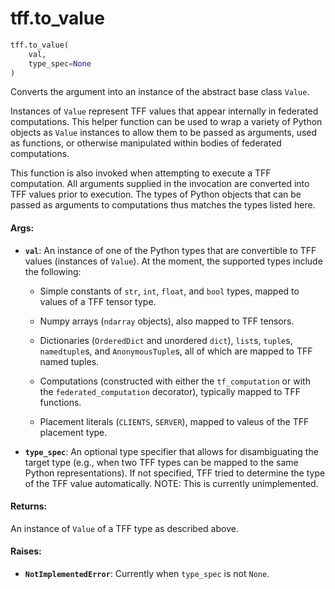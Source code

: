 <div itemscope itemtype="http://developers.google.com/ReferenceObject">
<meta itemprop="name" content="tff.to_value" />
<meta itemprop="path" content="Stable" />
</div>

# tff.to_value

``` python
tff.to_value(
    val,
    type_spec=None
)
```

Converts the argument into an instance of the abstract base class `Value`.

Instances of `Value` represent TFF values that appear internally in federated
computations. This helper function can be used to wrap a variety of Python
objects as `Value` instances to allow them to be passed as arguments, used as
functions, or otherwise manipulated within bodies of federated computations.

This function is also invoked when attempting to execute a TFF computation.
All arguments supplied in the invocation are converted into TFF values prior
to execution. The types of Python objects that can be passed as arguments to
computations thus matches the types listed here.

#### Args:

* <b>`val`</b>: An instance of one of the Python types that are convertible to TFF
    values (instances of `Value`). At the moment, the supported types include
    the following:

    * Simple constants of `str`, `int`, `float`, and `bool` types, mapped to
      values of a TFF tensor type.

    * Numpy arrays (`ndarray` objects), also mapped to TFF tensors.

    * Dictionaries (`OrderedDict` and unordered `dict`), `list`s, `tuple`s,
      `namedtuple`s, and `AnonymousTuple`s, all of which are mapped to TFF
      named tuples.

    * Computations (constructed with either the `tf_computation` or with the
      `federated_computation` decorator), typically mapped to TFF functions.

    * Placement literals (`CLIENTS`, `SERVER`), mapped to valeus of the TFF
      placement type.

* <b>`type_spec`</b>: An optional type specifier that allows for disambiguating the
    target type (e.g., when two TFF types can be mapped to the same Python
    representations). If not specified, TFF tried to determine the type of
    the TFF value automatically. NOTE: This is currently unimplemented.


#### Returns:

An instance of `Value` of a TFF type as described above.


#### Raises:

* <b>`NotImplementedError`</b>: Currently when `type_spec` is not `None`.